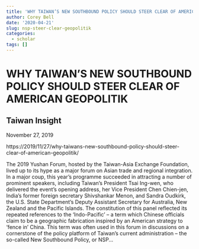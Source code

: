 ```yaml
---
title: 'WHY TAIWAN’S NEW SOUTHBOUND POLICY SHOULD STEER CLEAR OF AMERICAN GEOPOLITIK'
author: Corey Bell
date: '2020-04-21'
slug: nsp-steer-clear-geopolitik
categories:
  - scholar
tags: []
---
```

# WHY TAIWAN’S NEW SOUTHBOUND POLICY SHOULD STEER CLEAR OF AMERICAN GEOPOLITIK

## Taiwan Insight
November 27, 2019

https://2019/11/27/why-taiwans-new-southbound-policy-should-steer-clear-of-american-geopolitik/

The 2019 Yushan Forum, hosted by the Taiwan-Asia Exchange Foundation, lived up to its hype as a major 
forum on Asian trade and regional integration. In a major coup, this year’s programme succeeded in 
attracting a number of prominent speakers, including Taiwan’s President Tsai Ing-wen, who delivered 
the event’s opening address, her Vice President Chen Chien-jen, India’s former foreign secretary 
Shivshankar Menon, and Sandra Oudkirk, the U.S. State Department’s Deputy Assistant Secretary for 
Australia, New Zealand and the Pacific Islands. The constitution of this panel reflected its repeated 
references to the ‘Indo-Pacific’ – a term which Chinese officials claim to be a geographic fabrication 
inspired by an American strategy to ‘fence in’ China. This term was often used in this forum in 
discussions on a cornerstone of the policy platform of Taiwan’s current administration – the so-called 
New Southbound Policy, or NSP...

